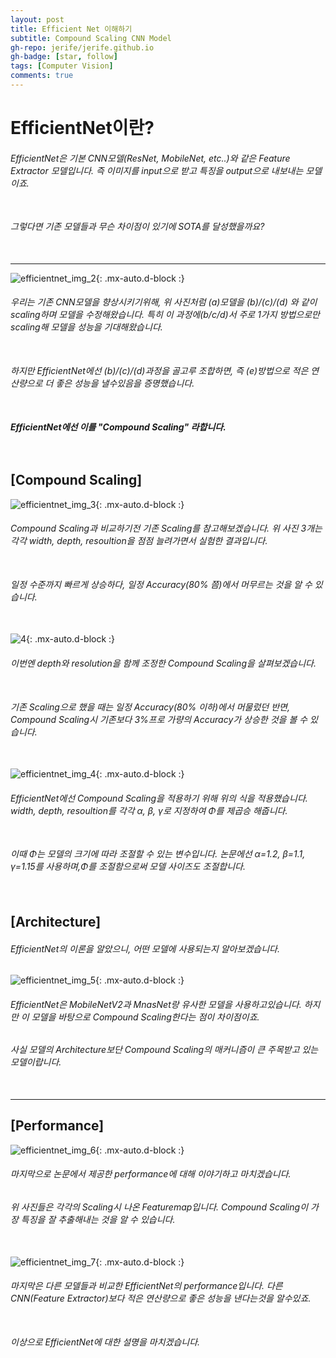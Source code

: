 ```yaml
---
layout: post  
title: Efficient Net 이해하기
subtitle: Compound Scaling CNN Model
gh-repo: jerife/jerife.github.io
gh-badge: [star, follow]
tags: [Computer Vision]
comments: true
---
```


# EfficientNet이란?
###### EfficientNet은 기본 CNN모델(ResNet, MobileNet, etc..)와 같은 Feature Extractor 모델입니다. 즉 이미지를 input으로 받고 특징을 output으로 내보내는 모델이죠.<br/> <br/>
###### 그렇다면 기존 모델들과 무슨 차이점이 있기에 SOTA를 달성했을까요?<br/> <br/>
-----
![efficientnet_img_2](https://user-images.githubusercontent.com/68190553/139193693-0c5b58cd-990b-450e-a98d-13e73ef282c4.png){: .mx-auto.d-block :}
###### 우리는 기존 CNN모델을 향상시키기위해, 위 사진처럼 (a)모델을 (b)/(c)/(d) 와 같이 scaling하며 모델을 수정해왔습니다. 특히 이 과정에(b/c/d)서 주로 1가지 방법으로만 scaling해 모델을 성능을 기대해왔습니다.<br/> <br/>
###### 하지만 EfficientNet에선 (b)/(c)/(d)과정을 골고루 조합하면, 즉 (e)방법으로 적은 연산량으로 더 좋은 성능을 낼수있음을 증명했습니다.<br/> <br/>
##### EfficientNet에선 이를 **"Compound Scaling"** 라합니다. <br/> <br/> <br/> 


## [Compound Scaling]
![efficientnet_img_3](https://user-images.githubusercontent.com/68190553/139195588-84b59886-a118-4184-8f63-83ae00f4d54c.png){: .mx-auto.d-block :}
###### Compound Scaling과 비교하기전 기존 Scaling를 참고해보겠습니다. 위 사진 3개는 각각 width, depth, resoultion을 점점 늘려가면서 실험한 결과입니다.<br/> <br/>
###### 일정 수준까지 빠르게 상승하다, 일정 Accuracy(80% 쯤)에서 머무르는 것을 알 수 있습니다. <br/> <br/>
![4](https://user-images.githubusercontent.com/68190553/139196343-99d0578e-7307-4711-a4b2-d3ab3c13b581.png){: .mx-auto.d-block :}
###### 이번엔 depth와 resolution을 함께 조정한 Compound Scaling을 살펴보겠습니다.<br/> <br/>
###### 기존 Scaling으로 했을 때는 일정 Accuracy(80% 이하)에서 머물렀던 반면, Compound Scaling시 기존보다 3%프로 가량의 Accuracy가 상승한 것을 볼 수 있습니다. <br/> <br/> 
![efficientnet_img_4](https://user-images.githubusercontent.com/68190553/139203032-1fcea2dc-ad0e-4590-923d-f8fa8c52ac99.png){: .mx-auto.d-block :}
###### EfficientNet에선 Compound Scaling을 적용하기 위해 위의 식을 적용했습니다. width, depth, resoultion를 각각 α, β, γ로 지정하여 Φ를 제곱승 해줍니다. <br/> <br/>
###### 이때 Φ는 모델의 크기에 따라 조절할 수 있는 변수입니다. 논문에선 α=1.2, β=1.1, γ=1.15를 사용하며,Φ를 조절함으로써 모델 사이즈도 조절합니다. <br/> <br/> <br/> 


## [Architecture]
###### EfficientNet의 이론을 알았으니, 어떤 모델에 사용되는지 알아보겠습니다.
![efficientnet_img_5](https://user-images.githubusercontent.com/68190553/139201539-a7c8fe3b-bc0e-4b56-b003-7f944639a8c5.png){: .mx-auto.d-block :}
###### EfficientNet은 MobileNetV2과 MnasNet랑 유사한 모델을 사용하고있습니다. 하지만 이 모델을 바탕으로 Compound Scaling한다는 점이 차이점이죠. 
###### 사실 모델의 Architecture보단 Compound Scaling의 매커니즘이 큰 주목받고 있는 모델이랍니다.<br/> <br/>

----- 

## [Performance]
![efficientnet_img_6](https://user-images.githubusercontent.com/68190553/139202754-0f131c96-c269-4ec1-9ec2-6e14dbddd46a.png){: .mx-auto.d-block :}
###### 마지막으로 논문에서 제공한 performance에 대해 이야기하고 마치겠습니다. 
###### 위 사진들은 각각의 Scaling시 나온 Featuremap입니다. Compound Scaling이 가장 특징을 잘 추출해내는 것을 알 수 있습니다.<br/> <br/>
![efficientnet_img_7](https://user-images.githubusercontent.com/68190553/139203576-2f44a51b-f828-4fc2-906b-24646970edf6.png){: .mx-auto.d-block :}
###### 마지막은 다른 모델들과 비교한 EfficientNet의 performance입니다. 다른 CNN(Feature Extractor)보다 적은 연산량으로 좋은 성능을 낸다는것을 알수있죠.<br/> <br/>
###### 이상으로 EfficientNet에 대한 설명을 마치겠습니다.
